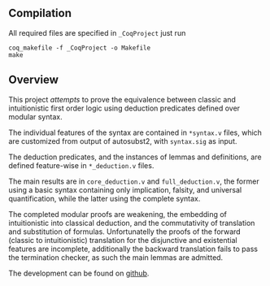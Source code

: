 ## Compilation

All required files are specified in `_CoqProject` just run 
```
coq_makefile -f _CoqProject -o Makefile
make
```
## Overview 

This project _attempts_ to prove the equivalence between classic and intuitionistic first order logic using deduction predicates defined over modular syntax.

The individual features of the syntax are contained in `*syntax.v` files, which are customized from output of autosubst2, with `syntax.sig` as input.

The deduction predicates, and the instances of lemmas and definitions, are defined feature-wise in `*_deduction.v` files.

The main results are in `core_deduction.v` and `full_deduction.v`, the former using a basic syntax containing only implication, falsity, and universal quantification,
while the latter using the complete syntax.

The completed modular proofs are weakening, the embedding of intuitionistic into classical deduction, and the commutativity of translation and substitution of formulas.
Unfortunatelly the proofs of the forward (classic to intuitionistic) translation for the disjunctive and existential features are incomplete,
additionally the backward translation fails to pass the termination checker, as such the main lemmas are admitted.

The development can be found on [github](https://github.com/RobertoAlvz/ModularFOL).
